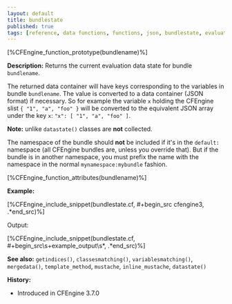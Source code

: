 ```yaml
---
layout: default
title: bundlestate
published: true
tags: [reference, data functions, functions, json, bundlestate, evaluation, vars, classes, container]
---
```


[%CFEngine_function_prototype(bundlename)%]

**Description:** Returns the current evaluation data state for bundle `bundlename`.

The returned data container will have keys corresponding to the
variables in bundle `bundlename`. The value is converted to a data
container (JSON format) if necessary. So for example the variable `x`
holding the CFEngine slist `{ "1", "a", "foo" }` will be converted to
the equivalent JSON array under the key `x`: `"x": [ "1", "a", "foo" ]`.

**Note:** unlike `datastate()` classes are **not** collected.

The namespace of the bundle should **not** be included if it's in the
`default:` namespace (all CFEngine bundles are, unless you override
that). But if the bundle is in another namespace, you must prefix the
name with the namespace in the normal `mynamespace:mybundle` fashion.

[%CFEngine_function_attributes(bundlename)%]

**Example:**

[%CFEngine_include_snippet(bundlestate.cf, #\+begin_src cfengine3, .*end_src)%]

Output:

[%CFEngine_include_snippet(bundlestate.cf, #\+begin_src\s+example_output\s*, .*end_src)%]

**See also:** `getindices()`, `classesmatching()`, `variablesmatching()`, `mergedata()`, `template_method`, `mustache`, `inline_mustache`, `datastate()`

**History:**

* Introduced in CFEngine 3.7.0
